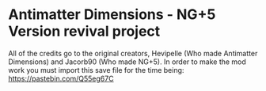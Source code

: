 # Antimatter Dimensions - NG+5 Version revival project
All of the credits go to the original creators, Hevipelle (Who made Antimatter Dimensions) and Jacorb90 (Who made NG+5).
In order to make the mod work you must import this save file for the time being: https://pastebin.com/Q55eg67C

